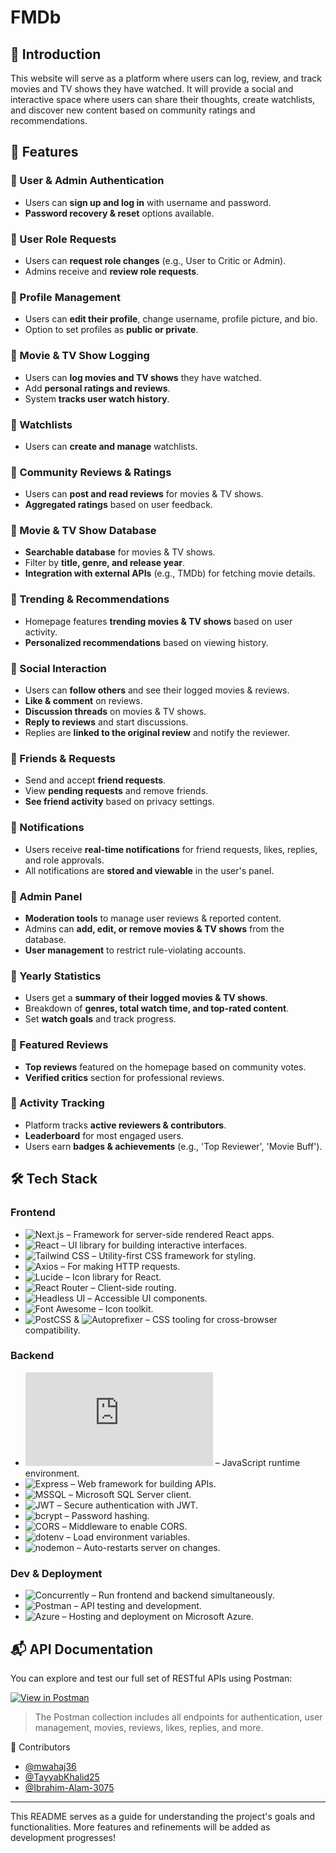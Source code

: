 # FMDb

## 📌 Introduction
This website will serve as a platform where users can log, review, and track movies and TV shows they have watched. It will provide a social and interactive space where users can share their thoughts, create watchlists, and discover new content based on community ratings and recommendations.

## 🚀 Features
### 🔹 User & Admin Authentication
- Users can **sign up and log in** with username and password.
- **Password recovery & reset** options available.

### 🔹 User Role Requests
- Users can **request role changes** (e.g., User to Critic or Admin).
- Admins receive and **review role requests**.

### 🔹 Profile Management
- Users can **edit their profile**, change username, profile picture, and bio.
- Option to set profiles as **public or private**.

### 🔹 Movie & TV Show Logging
- Users can **log movies and TV shows** they have watched.
- Add **personal ratings and reviews**.
- System **tracks user watch history**.

### 🔹 Watchlists
- Users can **create and manage** watchlists.

### 🔹 Community Reviews & Ratings
- Users can **post and read reviews** for movies & TV shows.
- **Aggregated ratings** based on user feedback.

### 🔹 Movie & TV Show Database
- **Searchable database** for movies & TV shows.
- Filter by **title, genre, and release year**.
- **Integration with external APIs** (e.g., TMDb) for fetching movie details.

### 🔹 Trending & Recommendations
- Homepage features **trending movies & TV shows** based on user activity.
- **Personalized recommendations** based on viewing history.

### 🔹 Social Interaction
- Users can **follow others** and see their logged movies & reviews.
- **Like & comment** on reviews.
- **Discussion threads** on movies & TV shows.
- **Reply to reviews** and start discussions.
- Replies are **linked to the original review** and notify the reviewer.

### 🔹 Friends & Requests
- Send and accept **friend requests**.
- View **pending requests** and remove friends.
- **See friend activity** based on privacy settings.

### 🔹 Notifications
- Users receive **real-time notifications** for friend requests, likes, replies, and role approvals.
- All notifications are **stored and viewable** in the user's panel.

### 🔹 Admin Panel
- **Moderation tools** to manage user reviews & reported content.
- Admins can **add, edit, or remove movies & TV shows** from the database.
- **User management** to restrict rule-violating accounts.

### 🔹 Yearly Statistics
- Users get a **summary of their logged movies & TV shows**.
- Breakdown of **genres, total watch time, and top-rated content**.
- Set **watch goals** and track progress.

### 🔹 Featured Reviews
- **Top reviews** featured on the homepage based on community votes.
- **Verified critics** section for professional reviews.

### 🔹 Activity Tracking
- Platform tracks **active reviewers & contributors**.
- **Leaderboard** for most engaged users.
- Users earn **badges & achievements** (e.g., 'Top Reviewer', 'Movie Buff').

## 🛠️ Tech Stack

### Frontend
- ![Next.js](https://img.shields.io/badge/Next.js-15.3.0-black?logo=next.js) – Framework for server-side rendered React apps.
- ![React](https://img.shields.io/badge/React-19.0.0-61DAFB?logo=react&logoColor=white) – UI library for building interactive interfaces.
- ![Tailwind CSS](https://img.shields.io/badge/TailwindCSS-3.4.17-38B2AC?logo=tailwind-css&logoColor=white) – Utility-first CSS framework for styling.
- ![Axios](https://img.shields.io/badge/Axios-1.8.4-5A29E4?logo=axios) – For making HTTP requests.
- ![Lucide](https://img.shields.io/badge/LucideReact-0.488.0-000?logo=lucide) – Icon library for React.
- ![React Router](https://img.shields.io/badge/ReactRouter-7.5.0-ca4245?logo=react-router) – Client-side routing.
- ![Headless UI](https://img.shields.io/badge/HeadlessUI-2.2.2-blue) – Accessible UI components.
- ![Font Awesome](https://img.shields.io/badge/FontAwesome-4.7.0-black?logo=fontawesome&logoColor=white) – Icon toolkit.
- ![PostCSS](https://img.shields.io/badge/PostCSS-8.5.3-DD3A0A?logo=postcss) & ![Autoprefixer](https://img.shields.io/badge/Autoprefixer-10.4.21-999?logo=postcss) – CSS tooling for cross-browser compatibility.

### Backend
- ![Node.js](https://img.shields.io/badge/Node.js->=18-green?logo=node.js) – JavaScript runtime environment.
- ![Express](https://img.shields.io/badge/Express-5.1.0-black?logo=express) – Web framework for building APIs.
- ![MSSQL](https://img.shields.io/badge/MSSQL-11.0.1-blue?logo=microsoftsqlserver&logoColor=white) – Microsoft SQL Server client.
- ![JWT](https://img.shields.io/badge/JSONWebToken-9.0.2-000?logo=jsonwebtokens) – Secure authentication with JWT.
- ![bcrypt](https://img.shields.io/badge/bcrypt-5.1.1-orange) – Password hashing.
- ![CORS](https://img.shields.io/badge/CORS-2.8.5-lightgrey) – Middleware to enable CORS.
- ![dotenv](https://img.shields.io/badge/dotenv-16.5.0-brightgreen) – Load environment variables.
- ![nodemon](https://img.shields.io/badge/nodemon-3.1.9-76D04B?logo=nodemon) – Auto-restarts server on changes.

### Dev & Deployment
- ![Concurrently](https://img.shields.io/badge/Concurrently-^latest-yellow) – Run frontend and backend simultaneously.
- ![Postman](https://img.shields.io/badge/Postman-Tool-orange?logo=postman) – API testing and development.
- ![Azure](https://img.shields.io/badge/Azure-Hosting-0078D4?logo=microsoft-azure&logoColor=white) – Hosting and deployment on Microsoft Azure.

## 📬 API Documentation

You can explore and test our full set of RESTful APIs using Postman:

[![View in Postman](https://img.shields.io/badge/View%20API%20Docs%20in-Postman-orange?logo=postman)](https://documenter.getpostman.com/view/43729522/2sB2cUAhsB)

> The Postman collection includes all endpoints for authentication, user management, movies, reviews, likes, replies, and more.

🤝 Contributors
- [@mwahaj36](https://github.com/mwahaj36)
- [@TayyabKhalid25](https://github.com/TayyabKhalid25)
- [@Ibrahim-Alam-3075](https://github.com/Ibrahim-Alam-3075)

---

This README serves as a guide for understanding the project's goals and functionalities. More features and refinements will be added as development progresses!


